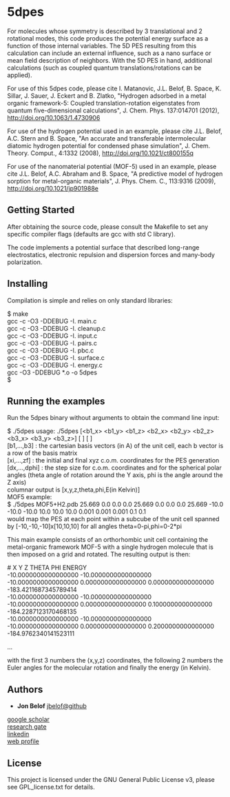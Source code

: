 # 5dpes

For molecules whose symmetry is described by 3 translational and 2 rotational modes, this code produces the potential energy surface as a function of those internal variables.  The 5D PES resulting from this calculation can include an external influence, such as a nano surface or mean field description of neighbors.  With the 5D PES in hand, additional calculations (such as coupled quantum translations/rotations can be applied).

For use of this 5dpes code, please cite I. Matanovic, J.L. Belof, B. Space, K. Sillar, J. Sauer, J. Eckert and B. Zlatko, "Hydrogen adsorbed in a metal organic framework-5: Coupled translation-rotation eigenstates from quantum five-dimensional calculations", J. Chem. Phys. 137:014701 (2012),  http://doi.org/10.1063/1.4730906

For use of the hydrogen potential used in an example, please cite J.L. Belof, A.C. Stern and B. Space, "An accurate and transferable intermolecular diatomic hydrogen potential for condensed phase simulation", J. Chem. Theory. Comput., 4:1332 (2008), http://doi.org/10.1021/ct800155q

For use of the nanomaterial potential (MOF-5) used in an example, please cite J.L. Belof, A.C. Abraham and B. Space, "A predictive model of hydrogen sorption for metal-organic materials", J. Phys. Chem. C., 113:9316 (2009), http://doi.org/10.1021/jp901988e


## Getting Started

After obtaining the source code, please consult the Makefile to set any specific compiler flags (defaults are gcc with std C library).

The code implements a potential surface that described long-range electrostatics, electronic repulsion and dispersion forces and many-body polarization.


## Installing

Compilation is simple and relies on only standard libraries:

$ make  
gcc -c -O3 -DDEBUG -I. main.c  
gcc -c -O3 -DDEBUG -I. cleanup.c  
gcc -c -O3 -DDEBUG -I. input.c  
gcc -c -O3 -DDEBUG -I. pairs.c  
gcc -c -O3 -DDEBUG -I. pbc.c  
gcc -c -O3 -DDEBUG -I. surface.c  
gcc -c -O3 -DDEBUG -I. energy.c  
gcc -O3 -DDEBUG *.o -o 5dpes  
$  


## Running the examples

Run the 5dpes binary without arguments to obtain the command line input:

$ ./5dpes 
usage: ./5dpes <PDB filename> [<b1_x> <b1_y> <b1_z> <b2_x> <b2_y> <b2_z> <b3_x> <b3_y> <b3_z>] [<xi> <yi> <zi> <xf> <yf> <zf>] [<dx> <dy> <dz> <dtheta> <dphi>]  
	[b1,...,b3] : the cartesian basis vectors (in A) of the unit cell, each b vector is a row of the basis matrix  
	[xi,...,zf] : the initial and final xyz c.o.m. coordinates for the PES generation  
	[dx,...,dphi] : the step size for c.o.m. coordinates and for the spherical polar angles (theta angle of rotation around the Y axis, phi is the angle around the Z axis)  
	columnar output is [x,y,z,theta,phi,E(in Kelvin)]  
MOF5 example:  
	$ ./5dpes MOF5+H2.pdb 25.669 0.0 0.0 0.0 25.669 0.0 0.0 0.0 25.669 -10.0 -10.0 -10.0 10.0 10.0 10.0 0.001 0.001 0.001 0.1 0.1  
would map the PES at each point within a subcube of the unit cell spanned by [-10,-10,-10]x[10,10,10] for all angles theta=0-pi,phi=0-2*pi  

This main example consists of an orthorhombic unit cell containing the metal-organic framework MOF-5 with a single hydrogen molecule that is then imposed on a grid and rotated.  The resulting output is then:  

\# X Y Z THETA PHI ENERGY  
-10.0000000000000000 -10.0000000000000000 -10.0000000000000000 0.0000000000000000 0.0000000000000000 -183.4211687345789414  
-10.0000000000000000 -10.0000000000000000 -10.0000000000000000 0.0000000000000000 0.1000000000000000 -184.2287123170468135  
-10.0000000000000000 -10.0000000000000000 -10.0000000000000000 0.0000000000000000 0.2000000000000000 -184.9762340141523111  

...

with the first 3 numbers the (x,y,z) coordinates, the following 2 numbers the Euler angles for the molecular rotation and finally the energy (in Kelvin).


## Authors

* **Jon Belof** [jbelof@github](https://github.com/jbelof)  

[google scholar](https://scholar.google.com/citations?user=gNrlNbwAAAAJ&hl=en)  
[research gate](https://www.researchgate.net/profile/Jon_Belof)  
[linkedin](http://www.linkedin.com/in/jbelof)  
[web profile](http://jbelof.academia.edu)  


## License

This project is licensed under the GNU General Public License v3, please see GPL_license.txt for details.


